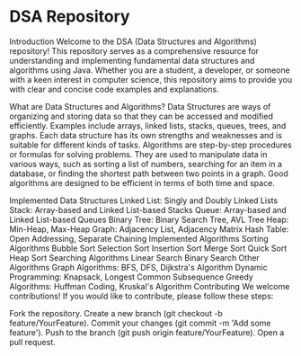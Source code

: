 # DSA Repository

Introduction
Welcome to the DSA (Data Structures and Algorithms) repository! This repository serves as a comprehensive resource for understanding and implementing fundamental data structures and algorithms using Java. Whether you are a student, a developer, or someone with a keen interest in computer science, this repository aims to provide you with clear and concise code examples and explanations.

What are Data Structures and Algorithms?
Data Structures are ways of organizing and storing data so that they can be accessed and modified efficiently. Examples include arrays, linked lists, stacks, queues, trees, and graphs. Each data structure has its own strengths and weaknesses and is suitable for different kinds of tasks.
Algorithms are step-by-step procedures or formulas for solving problems. They are used to manipulate data in various ways, such as sorting a list of numbers, searching for an item in a database, or finding the shortest path between two points in a graph. Good algorithms are designed to be efficient in terms of both time and space.

Implemented Data Structures
Linked List: Singly and Doubly Linked Lists
Stack: Array-based and Linked List-based Stacks
Queue: Array-based and Linked List-based Queues
Binary Tree: Binary Search Tree, AVL Tree
Heap: Min-Heap, Max-Heap
Graph: Adjacency List, Adjacency Matrix
Hash Table: Open Addressing, Separate Chaining
Implemented Algorithms
Sorting Algorithms
Bubble Sort
Selection Sort
Insertion Sort
Merge Sort
Quick Sort
Heap Sort
Searching Algorithms
Linear Search
Binary Search
Other Algorithms
Graph Algorithms: BFS, DFS, Dijkstra's Algorithm
Dynamic Programming: Knapsack, Longest Common Subsequence
Greedy Algorithms: Huffman Coding, Kruskal's Algorithm
Contributing
We welcome contributions! If you would like to contribute, please follow these steps:

Fork the repository.
Create a new branch (git checkout -b feature/YourFeature).
Commit your changes (git commit -m 'Add some feature').
Push to the branch (git push origin feature/YourFeature).
Open a pull request.
